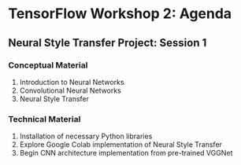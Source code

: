 # TensorFlow Workshop 2: Agenda
## Neural Style Transfer Project: Session 1

### Conceptual Material
1. Introduction to Neural Networks
2. Convolutional Neural Networks
3. Neural Style Transfer

### Technical Material
1. Installation of necessary Python libraries
2. Explore Google Colab implementation of Neural Style Transfer
3. Begin CNN architecture implementation from pre-trained VGGNet
